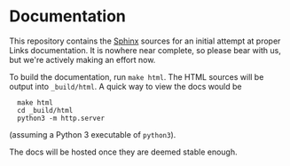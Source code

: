 # Documentation

This repository contains the [Sphinx](http://www.sphinx-doc.org) sources for an initial attempt at proper Links documentation. It is nowhere near complete, so please bear with us, but we're actively making an effort now.

To build the documentation, run `make html`. The HTML sources will be output into `_build/html`. A quick way to view the docs would be
```
  make html
  cd _build/html
  python3 -m http.server
```

(assuming a Python 3 executable of `python3`).

The docs will be hosted once they are deemed stable enough.

